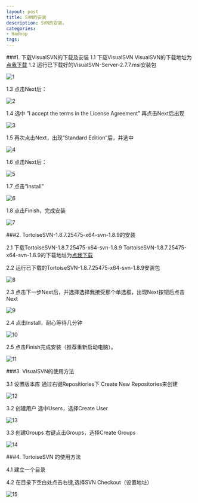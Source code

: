 ```yaml
---
layout: post
title: SVN的安装
description: SVN的安装。
categories:
- Hadoop
tags:
---
```



###1. 下载VisualSVN的下载及安装
1.1 下载VisualSVN
VisualSVN的下载地址为[点我下载][1]
1.2 运行已下载好的VisualSVN-Server-2.7.7.msi安装包
	
![1](/image\20140820\1.01.png)

1.3 点击Next后：

![2](/image\20140820\1.02.png)

1.4 选中 ”I accept the terms in the License Agreement” 再点击Next后出现

![3](/image\20140820\1.03.png)

1.5 再次点击Next，出现“Standard Edition”后，并选中

![4](/image\20140820\1.04.png)

1.6 点击Next后：

![5](/image\20140820\1.05.png)

1.7 点击“Install”

![6](/image\20140820\1.06.png)

1.8 点击Finish，完成安装

![7](/image\20140820\1.07.png)



###2. TortoiseSVN-1.8.7.25475-x64-svn-1.8.9的安装

2.1 下载TortoiseSVN-1.8.7.25475-x64-svn-1.8.9
TortoiseSVN-1.8.7.25475-x64-svn-1.8.9的下载地址为[点我下载](2)

2.2 运行已下载的TortoiseSVN-1.8.7.25475-x64-svn-1.8.9安装包

![8](/image\20140820\2.01.png)

2.3 点击下一步Next后，并选择选择我接受那个单选框，出现Next按钮后点击Next

![9](/image\20140820\2.02.png)

2.4 点击Install，耐心等待几分钟

![10](/image\20140820\2.03.png)

2.5 点击Finish完成安装（推荐重新启动电脑）。

![11](/image\20140820\2.04.png)


###3. VisualSVN的使用方法

3.1 设置版本库
通过右键Repositiories下 Create New Repositories来创建

![12](/image\20140820\3.01.png)

3.2 创建用户
选中Users，选择Create User

![13](/image\20140820\3.02.png)

3.3 创建Groups
右键点击Groups，选择Create Groups

![14](/image\20140820\3.03.png)


###4. TortoiseSVN 的使用方法

4.1 建立一个目录

4.2 在目录下空白处点击右键,选择SVN Checkout（设置地址）

![15](/image\20140820\3.04.png)



[1]: http://download.csdn.net/download/wds1181977/7611803
[2]: http://download.csdn.net/detail/mysky2008/7514457